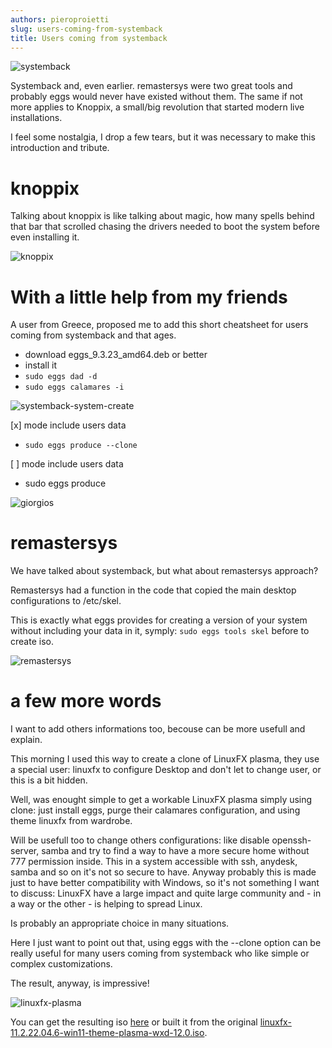 ```yaml
---
authors: pieroproietti
slug: users-coming-from-systemback
title: Users coming from systemback
---
```

![systemback](/images/about-systemback.png)

Systemback and, even earlier. remastersys were two great tools and probably eggs would never have existed without them. The same if not more applies to Knoppix, a small/big revolution that started modern live installations.

I feel some nostalgia, I drop a few tears, but it was necessary to make this introduction and tribute.

# knoppix
Talking about knoppix is like talking about magic, how many spells behind that bar that scrolled chasing the drivers needed to boot the system before even installing it.

![knoppix](/images/knoppix-logo.png)

# With a little help from my friends

A user from Greece, proposed me to add this short cheatsheet for users coming from systemback and that ages.


* download eggs_9.3.23_amd64.deb or better
* install it
* ```sudo eggs dad -d```
* ```sudo eggs calamares -i```

![systemback-system-create](/images/systemback-system-create.png)

[x] mode include users data

* ```sudo eggs produce --clone```


[ ] mode include users data

* sudo eggs produce

![giorgios](/images/giorgios.png)

# remastersys
We have talked about systemback, but what about remastersys approach?

Remastersys had a function in the code that copied the main desktop configurations to /etc/skel.

This is exactly what eggs provides for creating a version of your system without including your data in it, symply: ```sudo eggs tools skel``` before to create iso.

![remastersys](/images/remastersys.webp)


# a few more words
I want to add others informations too, becouse can be more usefull and explain.

This morning I used this way to create a clone of LinuxFX plasma, they  use a special user: linuxfx to configure Desktop and don't let to change user, or this is a bit hidden.

Well, was enought simple to get a workable LinuxFX plasma simply using clone: just install eggs, purge their calamares configuration, and using theme linuxfx from wardrobe.

Will be usefull too to change others configurations: like disable openssh-server, samba and try to find a way to have a more secure home without 777 permission inside. This in a system accessible with ssh, anydesk, samba and so on it's not so secure to have. Anyway probably this is made just to have better compatibility with Windows, so it's not something I want to discuss: LinuxFX have a large impact and quite large community and - in a way or the other - is helping to spread Linux.

Is probably an appropriate choice in many situations.

Here I just want to point out that, using eggs with the --clone option can be really useful for many users coming from systemback who like simple or complex customizations.

The result, anyway, is impressive!

![linuxfx-plasma](/images/linuxfx-plasma.png)

You can get the resulting iso [here](https://sourceforge.net/projects/penguins-eggs/files/ISOS/linuxfx/) or built it from the original [linuxfx-11.2.22.04.6-win11-theme-plasma-wxd-12.0.iso](https://sourceforge.net/projects/linuxfxdevil/files/).





